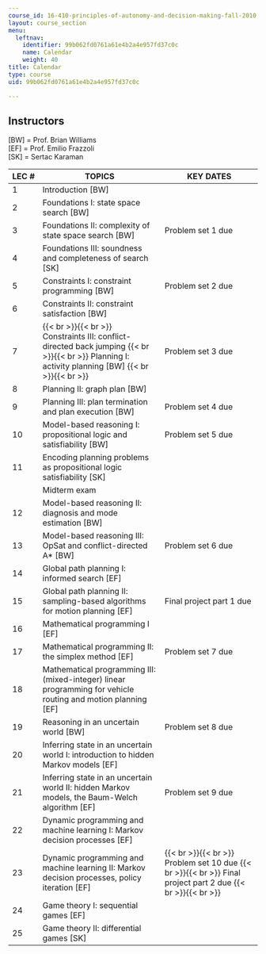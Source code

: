 ```yaml
---
course_id: 16-410-principles-of-autonomy-and-decision-making-fall-2010
layout: course_section
menu:
  leftnav:
    identifier: 99b062fd0761a61e4b2a4e957fd37c0c
    name: Calendar
    weight: 40
title: Calendar
type: course
uid: 99b062fd0761a61e4b2a4e957fd37c0c

---
```


Instructors
-----------

\[BW\] = Prof. Brian Williams  
\[EF\] = Prof. Emilio Frazzoli  
\[SK\] = Sertac Karaman

| LEC # | TOPICS | KEY DATES |
| --- | --- | --- |
| 1 | Introduction \[BW\] | &nbsp; |
| 2 | Foundations I: state space search \[BW\] | &nbsp; |
| 3 | Foundations II: complexity of state space search \[BW\] | Problem set 1 due |
| 4 | Foundations III: soundness and completeness of search \[SK\] | &nbsp; |
| 5 | Constraints I: constraint programming \[BW\] | Problem set 2 due |
| 6 | Constraints II: constraint satisfaction \[BW\] | &nbsp; |
| 7 |  {{< br >}}{{< br >}} Constraints III: conflict-directed back jumping {{< br >}}{{< br >}} Planning I: activity planning \[BW\] {{< br >}}{{< br >}}  | Problem set 3 due |
| 8 | Planning II: graph plan \[BW\] | &nbsp; |
| 9 | Planning III: plan termination and plan execution \[BW\] | Problem set 4 due |
| 10 | Model-based reasoning I: propositional logic and satisfiability \[BW\] | Problem set 5 due |
| 11 | Encoding planning problems as propositional logic satisfiability \[SK\] | &nbsp; |
| &nbsp; | Midterm exam | &nbsp; |
| 12 | Model-based reasoning II: diagnosis and mode estimation \[BW\] | &nbsp; |
| 13 | Model-based reasoning III: OpSat and conflict-directed A\* \[BW\] | Problem set 6 due |
| 14 | Global path planning I: informed search \[EF\] | &nbsp; |
| 15 | Global path planning II: sampling-based algorithms for motion planning \[EF\] | Final project part 1 due |
| 16 | Mathematical programming I \[EF\] | &nbsp; |
| 17 | Mathematical programming II: the simplex method \[EF\] | Problem set 7 due |
| 18 | Mathematical programming III: (mixed-integer) linear programming for vehicle routing and motion planning \[EF\] | &nbsp; |
| 19 | Reasoning in an uncertain world \[BW\] | Problem set 8 due |
| 20 | Inferring state in an uncertain world I: introduction to hidden Markov models \[EF\] | &nbsp; |
| 21 | Inferring state in an uncertain world II: hidden Markov models, the Baum-Welch algorithm \[EF\] | Problem set 9 due |
| 22 | Dynamic programming and machine learning I: Markov decision processes \[EF\] | &nbsp; |
| 23 | Dynamic programming and machine learning II: Markov decision processes, policy iteration \[EF\] |  {{< br >}}{{< br >}} Problem set 10 due {{< br >}}{{< br >}} Final project part 2 due {{< br >}}{{< br >}}  |
| 24 | Game theory I: sequential games \[EF\] | &nbsp; |
| 25 | Game theory II: differential games \[SK\] |